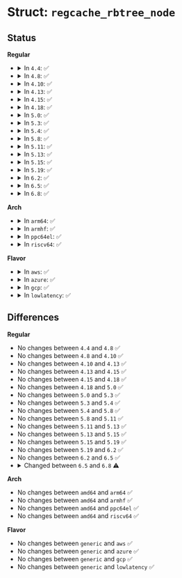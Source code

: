 # Struct: <code>regcache_rbtree_node</code>

## Status
<b>Regular</b>
<ul>
<li>
<details>
<summary>In <code>4.4</code>: ✅</summary>

```c
struct regcache_rbtree_node {
    void *block;
    long int *cache_present;
    unsigned int base_reg;
    unsigned int blklen;
    struct rb_node node;
};
```
</details>
</li>
<li>
<details>
<summary>In <code>4.8</code>: ✅</summary>

```c
struct regcache_rbtree_node {
    void *block;
    long int *cache_present;
    unsigned int base_reg;
    unsigned int blklen;
    struct rb_node node;
};
```
</details>
</li>
<li>
<details>
<summary>In <code>4.10</code>: ✅</summary>

```c
struct regcache_rbtree_node {
    void *block;
    long int *cache_present;
    unsigned int base_reg;
    unsigned int blklen;
    struct rb_node node;
};
```
</details>
</li>
<li>
<details>
<summary>In <code>4.13</code>: ✅</summary>

```c
struct regcache_rbtree_node {
    void *block;
    long int *cache_present;
    unsigned int base_reg;
    unsigned int blklen;
    struct rb_node node;
};
```
</details>
</li>
<li>
<details>
<summary>In <code>4.15</code>: ✅</summary>

```c
struct regcache_rbtree_node {
    void *block;
    long int *cache_present;
    unsigned int base_reg;
    unsigned int blklen;
    struct rb_node node;
};
```
</details>
</li>
<li>
<details>
<summary>In <code>4.18</code>: ✅</summary>

```c
struct regcache_rbtree_node {
    void *block;
    long int *cache_present;
    unsigned int base_reg;
    unsigned int blklen;
    struct rb_node node;
};
```
</details>
</li>
<li>
<details>
<summary>In <code>5.0</code>: ✅</summary>

```c
struct regcache_rbtree_node {
    void *block;
    long int *cache_present;
    unsigned int base_reg;
    unsigned int blklen;
    struct rb_node node;
};
```
</details>
</li>
<li>
<details>
<summary>In <code>5.3</code>: ✅</summary>

```c
struct regcache_rbtree_node {
    void *block;
    long int *cache_present;
    unsigned int base_reg;
    unsigned int blklen;
    struct rb_node node;
};
```
</details>
</li>
<li>
<details>
<summary>In <code>5.4</code>: ✅</summary>

```c
struct regcache_rbtree_node {
    void *block;
    long int *cache_present;
    unsigned int base_reg;
    unsigned int blklen;
    struct rb_node node;
};
```
</details>
</li>
<li>
<details>
<summary>In <code>5.8</code>: ✅</summary>

```c
struct regcache_rbtree_node {
    void *block;
    long int *cache_present;
    unsigned int base_reg;
    unsigned int blklen;
    struct rb_node node;
};
```
</details>
</li>
<li>
<details>
<summary>In <code>5.11</code>: ✅</summary>

```c
struct regcache_rbtree_node {
    void *block;
    long int *cache_present;
    unsigned int base_reg;
    unsigned int blklen;
    struct rb_node node;
};
```
</details>
</li>
<li>
<details>
<summary>In <code>5.13</code>: ✅</summary>

```c
struct regcache_rbtree_node {
    void *block;
    long int *cache_present;
    unsigned int base_reg;
    unsigned int blklen;
    struct rb_node node;
};
```
</details>
</li>
<li>
<details>
<summary>In <code>5.15</code>: ✅</summary>

```c
struct regcache_rbtree_node {
    void *block;
    long int *cache_present;
    unsigned int base_reg;
    unsigned int blklen;
    struct rb_node node;
};
```
</details>
</li>
<li>
<details>
<summary>In <code>5.19</code>: ✅</summary>

```c
struct regcache_rbtree_node {
    void *block;
    long int *cache_present;
    unsigned int base_reg;
    unsigned int blklen;
    struct rb_node node;
};
```
</details>
</li>
<li>
<details>
<summary>In <code>6.2</code>: ✅</summary>

```c
struct regcache_rbtree_node {
    void *block;
    long int *cache_present;
    unsigned int base_reg;
    unsigned int blklen;
    struct rb_node node;
};
```
</details>
</li>
<li>
<details>
<summary>In <code>6.5</code>: ✅</summary>

```c
struct regcache_rbtree_node {
    void *block;
    long int *cache_present;
    unsigned int base_reg;
    unsigned int blklen;
    struct rb_node node;
};
```
</details>
</li>
<li>
<details>
<summary>In <code>6.8</code>: ✅</summary>

```c
struct regcache_rbtree_node {
    void *block;
    long unsigned int *cache_present;
    unsigned int base_reg;
    unsigned int blklen;
    struct rb_node node;
};
```
</details>
</li>
</ul>
<b>Arch</b>
<ul>
<li>
<details>
<summary>In <code>arm64</code>: ✅</summary>

```c
struct regcache_rbtree_node {
    void *block;
    long int *cache_present;
    unsigned int base_reg;
    unsigned int blklen;
    struct rb_node node;
};
```
</details>
</li>
<li>
<details>
<summary>In <code>armhf</code>: ✅</summary>

```c
struct regcache_rbtree_node {
    void *block;
    long int *cache_present;
    unsigned int base_reg;
    unsigned int blklen;
    struct rb_node node;
};
```
</details>
</li>
<li>
<details>
<summary>In <code>ppc64el</code>: ✅</summary>

```c
struct regcache_rbtree_node {
    void *block;
    long int *cache_present;
    unsigned int base_reg;
    unsigned int blklen;
    struct rb_node node;
};
```
</details>
</li>
<li>
<details>
<summary>In <code>riscv64</code>: ✅</summary>

```c
struct regcache_rbtree_node {
    void *block;
    long int *cache_present;
    unsigned int base_reg;
    unsigned int blklen;
    struct rb_node node;
};
```
</details>
</li>
</ul>
<b>Flavor</b>
<ul>
<li>
<details>
<summary>In <code>aws</code>: ✅</summary>

```c
struct regcache_rbtree_node {
    void *block;
    long int *cache_present;
    unsigned int base_reg;
    unsigned int blklen;
    struct rb_node node;
};
```
</details>
</li>
<li>
<details>
<summary>In <code>azure</code>: ✅</summary>

```c
struct regcache_rbtree_node {
    void *block;
    long int *cache_present;
    unsigned int base_reg;
    unsigned int blklen;
    struct rb_node node;
};
```
</details>
</li>
<li>
<details>
<summary>In <code>gcp</code>: ✅</summary>

```c
struct regcache_rbtree_node {
    void *block;
    long int *cache_present;
    unsigned int base_reg;
    unsigned int blklen;
    struct rb_node node;
};
```
</details>
</li>
<li>
<details>
<summary>In <code>lowlatency</code>: ✅</summary>

```c
struct regcache_rbtree_node {
    void *block;
    long int *cache_present;
    unsigned int base_reg;
    unsigned int blklen;
    struct rb_node node;
};
```
</details>
</li>
</ul>

## Differences
<b>Regular</b>
<ul>
<li>
No changes between <code>4.4</code> and <code>4.8</code> ✅
</li>
<li>
No changes between <code>4.8</code> and <code>4.10</code> ✅
</li>
<li>
No changes between <code>4.10</code> and <code>4.13</code> ✅
</li>
<li>
No changes between <code>4.13</code> and <code>4.15</code> ✅
</li>
<li>
No changes between <code>4.15</code> and <code>4.18</code> ✅
</li>
<li>
No changes between <code>4.18</code> and <code>5.0</code> ✅
</li>
<li>
No changes between <code>5.0</code> and <code>5.3</code> ✅
</li>
<li>
No changes between <code>5.3</code> and <code>5.4</code> ✅
</li>
<li>
No changes between <code>5.4</code> and <code>5.8</code> ✅
</li>
<li>
No changes between <code>5.8</code> and <code>5.11</code> ✅
</li>
<li>
No changes between <code>5.11</code> and <code>5.13</code> ✅
</li>
<li>
No changes between <code>5.13</code> and <code>5.15</code> ✅
</li>
<li>
No changes between <code>5.15</code> and <code>5.19</code> ✅
</li>
<li>
No changes between <code>5.19</code> and <code>6.2</code> ✅
</li>
<li>
No changes between <code>6.2</code> and <code>6.5</code> ✅
</li>
<li>
<details>
<summary>Changed between <code>6.5</code> and <code>6.8</code> ⚠️</summary>
<ul>
<li>
<b>Field type changed. </b>
<code>long int *cache_present</code> ➡️ <code>long unsigned int *cache_present</code>
</li>
</ul>
</details>
</li>
</ul>
<b>Arch</b>
<ul>
<li>
No changes between <code>amd64</code> and <code>arm64</code> ✅
</li>
<li>
No changes between <code>amd64</code> and <code>armhf</code> ✅
</li>
<li>
No changes between <code>amd64</code> and <code>ppc64el</code> ✅
</li>
<li>
No changes between <code>amd64</code> and <code>riscv64</code> ✅
</li>
</ul>
<b>Flavor</b>
<ul>
<li>
No changes between <code>generic</code> and <code>aws</code> ✅
</li>
<li>
No changes between <code>generic</code> and <code>azure</code> ✅
</li>
<li>
No changes between <code>generic</code> and <code>gcp</code> ✅
</li>
<li>
No changes between <code>generic</code> and <code>lowlatency</code> ✅
</li>
</ul>
